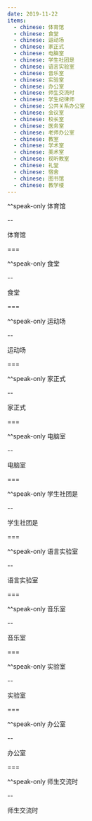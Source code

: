 ```yaml
---
date: 2019-11-22
items:
  - chinese: 体育馆
  - chinese: 食堂
  - chinese: 运动场
  - chinese: 家正式
  - chinese: 电脑室
  - chinese: 学生社团是
  - chinese: 语言实验室
  - chinese: 音乐室
  - chinese: 实验室
  - chinese: 办公室
  - chinese: 师生交流时
  - chinese: 学生纪律师
  - chinese: 公共关系办公室
  - chinese: 会议室
  - chinese: 校长室
  - chinese: 医务室
  - chinese: 老师办公室
  - chinese: 教室
  - chinese: 学术室
  - chinese: 美术室
  - chinese: 视听教室
  - chinese: 礼堂
  - chinese: 宿舍
  - chinese: 图书馆
  - chinese: 教学楼
---
```


^^speak-only 体育馆

--

体育馆

===

^^speak-only 食堂

--

食堂

===

^^speak-only 运动场

--

运动场

===

^^speak-only 家正式

--

家正式

===

^^speak-only 电脑室

--

电脑室

===

^^speak-only 学生社团是

--

学生社团是

===

^^speak-only 语言实验室

--

语言实验室

===

^^speak-only 音乐室

--

音乐室

===

^^speak-only 实验室

--

实验室

===

^^speak-only 办公室

--

办公室

===

^^speak-only 师生交流时

--

师生交流时
